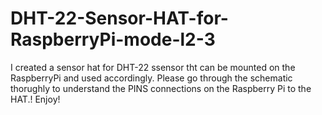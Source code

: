 # DHT-22-Sensor-HAT-for-RaspberryPi-mode-l2-3
I created a sensor hat for DHT-22 ssensor tht can be mounted on the RaspberryPi and used accordingly.
Please go through the schematic thorughly to understand the PINS connections on the Raspberry Pi to the HAT.!
Enjoy!
